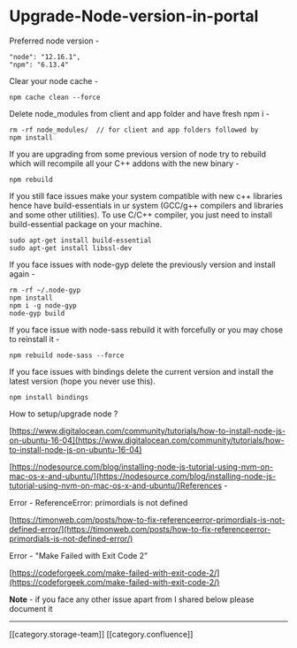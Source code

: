 # Upgrade-Node-version-in-portal

Preferred node version -

```
"node": "12.16.1",
"npm": "6.13.4"
```

Clear your node cache -

```
npm cache clean --force 
```

Delete node\_modules from client and app folder and have fresh npm i -

```
rm -rf node_modules/  // for client and app folders followed by 
npm install 
```

If you are upgrading from some previous version of node try to rebuild which will recompile all your C++ addons with the new binary -

```
npm rebuild 
```

If you still face issues make your system compatible with new c++ libraries hence have build-essentials in ur system (GCC/g++ compilers and libraries and some other utilities). To use C/C++ compiler, you just need to install build-essential package on your machine.

```
sudo apt-get install build-essential 
sudo apt-get install libssl-dev
```

If you face issues with node-gyp delete the previously version and install again -

```
rm -rf ~/.node-gyp
npm install
npm i -g node-gyp
node-gyp build
```

If you face issue with node-sass rebuild it with forcefully or you may chose to reinstall it -

```
npm rebuild node-sass --force
```

If you face issues with bindings delete the current version and install the latest version (hope you never use this).

```
npm install bindings
```

How to setup/upgrade node ?

[https://www.digitalocean.com/community/tutorials/how-to-install-node-js-on-ubuntu-16-04](https://www.digitalocean.com/community/tutorials/how-to-install-node-js-on-ubuntu-16-04)

[https://nodesource.com/blog/installing-node-js-tutorial-using-nvm-on-mac-os-x-and-ubuntu/](https://nodesource.com/blog/installing-node-js-tutorial-using-nvm-on-mac-os-x-and-ubuntu/)References -

Error - ReferenceError: primordials is not defined

[https://timonweb.com/posts/how-to-fix-referenceerror-primordials-is-not-defined-error/](https://timonweb.com/posts/how-to-fix-referenceerror-primordials-is-not-defined-error/)

Error - "Make Failed with Exit Code 2”

[https://codeforgeek.com/make-failed-with-exit-code-2/](https://codeforgeek.com/make-failed-with-exit-code-2/)

**Note**  - if you face any other issue apart from I shared below please document it

***

\[\[category.storage-team]] \[\[category.confluence]]
